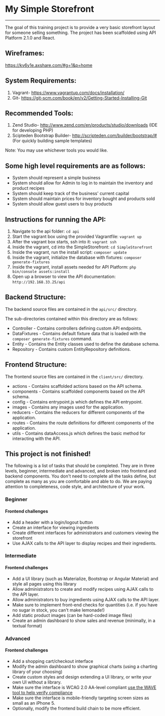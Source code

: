 # My Simple Storefront
--------------------
The goal of this training project is to provide a very basic storefront layout for someone selling something.
The project has been scaffolded using API Platform 2.1.0 and React.

## Wireframes:
https://kv6y1e.axshare.com/#g=1&p=home

## System Requirements:

1. Vagrant- https://www.vagrantup.com/docs/installation/
2. Git- https://git-scm.com/book/en/v2/Getting-Started-Installing-Git

## Recommended Tools:

1. Zend Studio- http://www.zend.com/en/products/studio/downloads (IDE for developing PHP)
2. Scipteden Bootstrap Builder- http://scripteden.com/builder/bootstrap/# (For quickly building sample templates)

Note: You may use whichever tools you would like.

## Some high level requirements are as follows:

* System should represent a simple business
* System should allow for Admin to log in to maintain the inventory and product recipes
* System should keep track of the business' current capital
* System should maintain prices for inventory bought and products sold
* System should allow guest users to buy products

## Instructions for running the API:

1. Navigate to the api folder: ``cd api``
2. Start the vagrant box using the provided Vagrantfile: ``vagrant up``
3. After the vagrant box starts, ssh into it: ``vagrant ssh``
4. Inside the vagrant, cd into the SimpleStorefront: ``cd SimpleStorefront``
5. Inside the vagrant, run the install script: ``composer update``
6. Inside the vagrant, initialize the database with fixtures: ``composer generate-fixtures``
6. Inside the vagrant, install assets needed for API Platform: ``php bin/console assets:install``
7. Open up a browser to view the API documentation: ``http://192.168.33.25/api``

## Backend Structure:

The backend source files are contained in the ``api/src/`` directory.

The sub-directories contained within this directory are as follows:
* Controller - Contains controllers defining custom API endpoints.
* DataFixtures - Contains default fixture data that is loaded with the ``composer generate-fixtures`` command.
* Entity - Contains the Entity classes used to define the database schema.
* Repository - Contains custom EntityRepository definitions.


## Frontend Structure:

The frontend source files are contained in the ``client/src/`` directory.
* actions - Contains scaffolded actions based on the API schema.
* components - Contains scaffolded components based on the API schema.
* config - Contains entrypoint.js which defines the API entrypoint.
* images - Contains any images used for the application.
* reducers - Contains the reducers for different components of the application.
* routes - Contains the route definitions for different components of the application.
* utils - Contains dataAccess.js which defines the basic method for interacting with the API.


## This project is not finished!

The following is a list of tasks that should be completed. They are in three levels, beginner, intermediate and advanced, and broken into frontend and backend components. You don't need to complete all the tasks define, but complete as many as you are comfortable and able to do. We are paying attention to completeness, code style, and architecture of your work.

### Beginner

#### Frontend challenges
* Add a header with a login/logout button
* Create an interface for viewing ingredients
* Create different interfaces for administrators and customers viewing the storefront
* Use AJAX calls to the API layer to display recipes and their ingredients.

### Intermediate
#### Frontend challenges
* Add a UI library (such as Materialize, Bootstrap or Angular Material) and style all pages using this library
* Allow administrators to create and modify recipes using AJAX calls to the API layer.
* Allow administrators to buy ingredients using AJAX calls to the API layer.
* Make sure to implement front-end checks for quantities (i.e. if you have no sugar in stock, you can't make lemonade!)
* Add static product images (can be hard-coded image files)
* Create an admin dashboard to show sales and revenue (minimally, in a textual format)

### Advanced
#### Frontend challenges
* Add a shopping cart/checkout interface
* Modify the admin dashboard to show graphical charts (using a charting library of your choosing)
* Create custom styles and design extending a UI library, or write your own UI without a library.
* Make sure the interface is WCAG 2.0 AA-level compliant [use the WAVE tool to help verify compliance](https://chrome.google.com/webstore/detail/wave-evaluation-tool/jbbplnpkjmmeebjpijfedlgcdilocofh?hl=en-US)
* Make sure the interface is mobile-friendly targeting screen sizes as small as an iPhone 5.
* Optionally, modify the frontend build chain to be more efficient.
